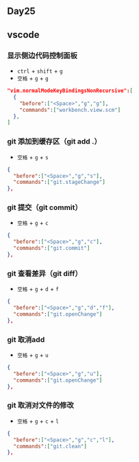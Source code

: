 ## Day25

## vscode

### 显示侧边代码控制面板

* `ctrl` + `shift` + `g`
* `空格` + `g` + `g`

```json
"vim.normalModeKeyBindingsNonRecursive":[
  {
    "before":["<Space>","g","g"],
    "commands":["workbench.view.scm"]
  }, 
] 
```

### git 添加到缓存区（git add .）

* `空格` + `g` + `s`

```json
{
  "before":["<Space>","g","s"],
  "commands":["git.stageChange"]
}, 
```


### git 提交（git commit）

* `空格` + `g` + `c`

```json
{
  "before":["<Space>","g","c"],
  "commands":["git.commit"]
}, 
```


### git 查看差异（git diff）

* `空格` + `g` + `d` + `f`

```json
{
  "before":["<Space>","g","d","f"],
  "commands":["git.openChange"]
}, 
```


### git 取消add

* `空格` + `g` + `u`

```json
{
  "before":["<Space>","g","u"],
  "commands":["git.openChange"]
}, 
```


### git 取消对文件的修改

* `空格` + `g` + `c` + `l`

```json
{
  "before":["<Space>","g","c","l"],
  "commands":["git.clean"]
}, 
```
